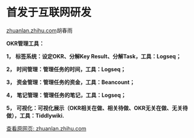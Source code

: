 # 首发于互联网研发

[zhuanlan.zhihu.com](https://zhuanlan.zhihu.com/p/410021488?utm_source=wechat_session&utm_medium=social&utm_oi=38400975437824&utm_campaign=shareopn)胡春雨

**OKR管理工具：**

**1，** **标签系统：设定OKR、分解Key Result、分解Task，工具：Logseq；**

**2，** **时间管理：管理任务的时间，工具：Logseq；**

**3，** **资金管理：管理任务的资金，工具：Beancount；**

**4，** **笔记管理：管理任务的笔记，工具：Logseq；**

**5，** **可视化：可视化展示（OKR相关在做、相关待做、OKR无关在做、无关待做），工具：Tiddlywiki.**

[查看原网页: zhuanlan.zhihu.com](https://zhuanlan.zhihu.com/p/410021488?utm_source=wechat_session&utm_medium=social&utm_oi=38400975437824&utm_campaign=shareopn)